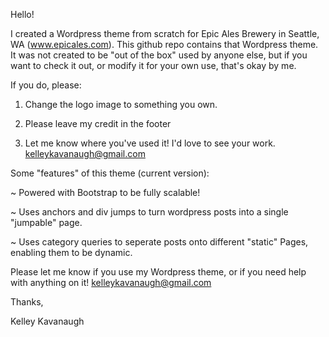 Hello!

I created a Wordpress theme from scratch for Epic Ales Brewery in Seattle, WA (www.epicales.com). This github repo contains that Wordpress theme. It was not created to be "out of the box" used by anyone else, but if you want to check it out, or modify it for your own use, that's okay by me. 

If you do, please:

1. Change the logo image to something you own.

2. Please leave my credit in the footer

3. Let me know where you've used it! I'd love to see your work. kelleykavanaugh@gmail.com

Some "features" of this theme (current version):

~ Powered with Bootstrap to be fully scalable!

~ Uses anchors and div jumps to turn wordpress posts into a single "jumpable" page.

~ Uses category queries to seperate posts onto different "static" Pages, enabling them to be dynamic.

Please let me know if you use my Wordpress theme, or if you need help with anything on it! kelleykavanaugh@gmail.com

Thanks,

Kelley Kavanaugh